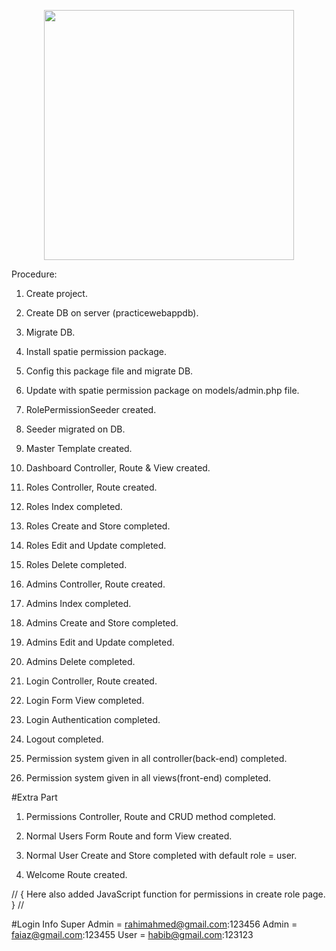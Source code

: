 <p align="center"><a href="https://laravel.com" target="_blank"><img src="https://raw.githubusercontent.com/laravel/art/master/logo-lockup/5%20SVG/2%20CMYK/1%20Full%20Color/laravel-logolockup-cmyk-red.svg" width="400"></a></p>

Procedure:

1. Create project.
2. Create DB on server (practicewebappdb).
3. Migrate DB.

4. Install spatie permission package.
5. Config this package file and migrate DB.
6. Update with spatie permission package on models/admin.php file.

7. RolePermissionSeeder created.
8. Seeder migrated on DB.

9. Master Template created.

10. Dashboard Controller, Route & View created.

11. Roles Controller, Route created.
12. Roles Index completed.
13. Roles Create and Store completed.
14. Roles Edit and Update completed.
15. Roles Delete completed.

16. Admins Controller, Route created.
17. Admins Index completed.
18. Admins Create and Store completed.
19. Admins Edit and Update completed.
20. Admins Delete completed.

21. Login Controller, Route created.
22. Login Form View completed.
23. Login Authentication completed.
25. Logout completed.

26. Permission system given in all controller(back-end) completed.
27. Permission system given in all views(front-end) completed.


#Extra Part
1. Permissions Controller, Route and CRUD method completed.

2. Normal Users Form Route and form View created. 
3. Normal User Create and Store completed with default role = user.

4. Welcome Route created.

// { Here also added JavaScript function for permissions in create role page. } //


#Login Info
Super Admin = rahimahmed@gmail.com:123456
Admin       = faiaz@gmail.com:123455
User        = habib@gmail.com:123123
